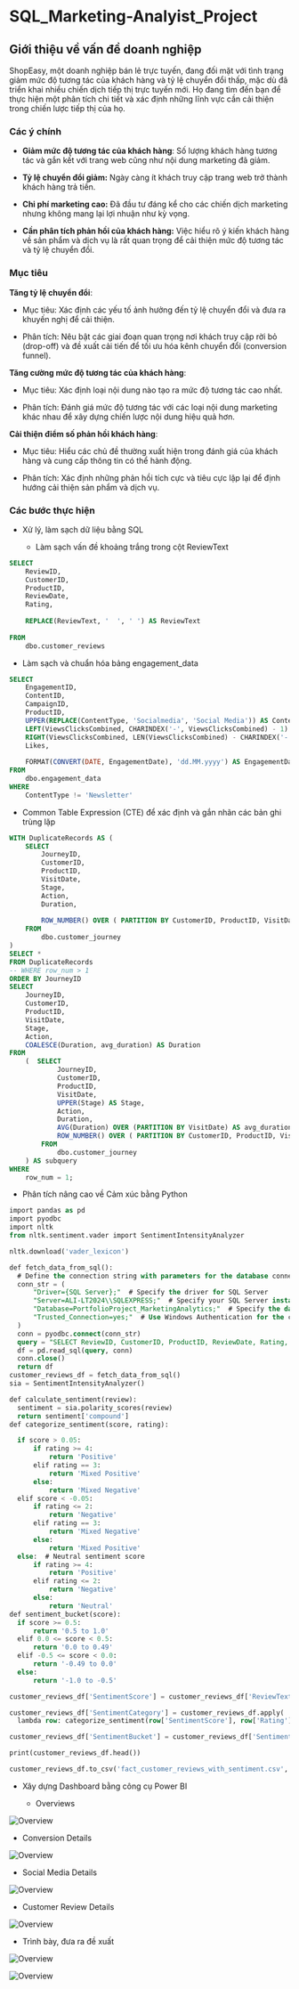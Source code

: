 # SQL_Marketing-Analyist_Project

## Giới thiệu về vấn đề doanh nghiệp

ShopEasy, một doanh nghiệp bán lẻ trực tuyến, đang đối mặt với tình trạng giảm mức độ tương tác của khách hàng và tỷ lệ chuyển đổi thấp, mặc dù đã triển khai nhiều chiến dịch tiếp thị trực tuyến mới. Họ đang tìm đến bạn để thực hiện một phân tích chi tiết và xác định những lĩnh vực cần cải thiện trong chiến lược tiếp thị của họ.

### Các ý chính 

+ **Giảm mức độ tương tác của khách hàng**: Số lượng khách hàng tương tác và gắn kết với trang web cũng như nội dung marketing đã giảm.

+ **Tỷ lệ chuyển đổi giảm:** Ngày càng ít khách truy cập trang web trở thành khách hàng trả tiền.

+ **Chi phí marketing cao:** Đã đầu tư đáng kể cho các chiến dịch marketing nhưng không mang lại lợi nhuận như kỳ vọng.

+ **Cần phân tích phản hồi của khách hàng:** Việc hiểu rõ ý kiến khách hàng về sản phẩm và dịch vụ là rất quan trọng để cải thiện mức độ tương tác và tỷ lệ chuyển đổi.

### Mục tiêu 

**Tăng tỷ lệ chuyển đổi**:

 + Mục tiêu: Xác định các yếu tố ảnh hưởng đến tỷ lệ chuyển đổi và đưa ra khuyến nghị để cải thiện.

 + Phân tích: Nêu bật các giai đoạn quan trọng nơi khách truy cập rời bỏ (drop-off) và đề xuất cải tiến để tối ưu hóa kênh chuyển đổi (conversion funnel).

**Tăng cường mức độ tương tác của khách hàng**:

 + Mục tiêu: Xác định loại nội dung nào tạo ra mức độ tương tác cao nhất.

 + Phân tích: Đánh giá mức độ tương tác với các loại nội dung marketing khác nhau để xây dựng chiến lược nội dung hiệu quả hơn.

**Cải thiện điểm số phản hồi khách hàng**:

 + Mục tiêu: Hiểu các chủ đề thường xuất hiện trong đánh giá của khách hàng và cung cấp thông tin có thể hành động.

 + Phân tích: Xác định những phản hồi tích cực và tiêu cực lặp lại để định hướng cải thiện sản phẩm và dịch vụ.

### Các bước thực hiện 

 + Xử lý, làm sạch dữ liệu bằng SQL
   
   + Làm sạch vấn đề khoảng trắng trong cột ReviewText

```sql
SELECT 
    ReviewID,   
    CustomerID, 
    ProductID,  
    ReviewDate, 
    Rating,     
   
    REPLACE(ReviewText, '  ', ' ') AS ReviewText
   
FROM 
    dbo.customer_reviews
```
   + Làm sạch và chuẩn hóa bảng engagement_data
   
```sql
SELECT 
    EngagementID,  
    ContentID,  
	CampaignID,  
    ProductID, 
    UPPER(REPLACE(ContentType, 'Socialmedia', 'Social Media')) AS ContentType,  
    LEFT(ViewsClicksCombined, CHARINDEX('-', ViewsClicksCombined) - 1) AS Views,  
    RIGHT(ViewsClicksCombined, LEN(ViewsClicksCombined) - CHARINDEX('-', ViewsClicksCombined)) AS Clicks,  
    Likes,  
    
    FORMAT(CONVERT(DATE, EngagementDate), 'dd.MM.yyyy') AS EngagementDate  
FROM 
    dbo.engagement_data  
WHERE 
    ContentType != 'Newsletter'
```
  + Common Table Expression (CTE) để xác định và gắn nhãn các bản ghi trùng lặp
```sql
WITH DuplicateRecords AS (
    SELECT 
        JourneyID,  
        CustomerID,  
        ProductID,  
        VisitDate,  
        Stage,  
        Action,  
        Duration,  
        
        ROW_NUMBER() OVER ( PARTITION BY CustomerID, ProductID, VisitDate, Stage, Action,  ORDER BY JourneyID  ) AS row_num  
    FROM 
        dbo.customer_journey  
) 
SELECT *
FROM DuplicateRecords
-- WHERE row_num > 1  
ORDER BY JourneyID   
SELECT 
    JourneyID, 
    CustomerID,  
    ProductID, 
    VisitDate, 
    Stage,  
    Action, 
    COALESCE(Duration, avg_duration) AS Duration  
FROM 
    (  SELECT 
            JourneyID,  
            CustomerID, 
            ProductID,  
            VisitDate,  
            UPPER(Stage) AS Stage,  
            Action,
            Duration,  
            AVG(Duration) OVER (PARTITION BY VisitDate) AS avg_duration,  
            ROW_NUMBER() OVER ( PARTITION BY CustomerID, ProductID, VisitDate, UPPER(Stage), Action ORDER BY JourneyID  ) AS row_num  
        FROM 
            dbo.customer_journey  
    ) AS subquery  
WHERE 
    row_num = 1;  
```
 + Phân tích nâng cao về Cảm xúc bằng Python
  ```sql
import pandas as pd
import pyodbc
import nltk
from nltk.sentiment.vader import SentimentIntensityAnalyzer

nltk.download('vader_lexicon')

def fetch_data_from_sql():
    # Define the connection string with parameters for the database connection
    conn_str = (
        "Driver={SQL Server};"  # Specify the driver for SQL Server
        "Server=ALI-LT2024\\SQLEXPRESS;"  # Specify your SQL Server instance
        "Database=PortfolioProject_MarketingAnalytics;"  # Specify the database name
        "Trusted_Connection=yes;"  # Use Windows Authentication for the connection
    )
    conn = pyodbc.connect(conn_str)
    query = "SELECT ReviewID, CustomerID, ProductID, ReviewDate, Rating, ReviewText FROM fact_customer_reviews"
    df = pd.read_sql(query, conn)
    conn.close()
    return df
customer_reviews_df = fetch_data_from_sql()
sia = SentimentIntensityAnalyzer()

def calculate_sentiment(review):
    sentiment = sia.polarity_scores(review)
    return sentiment['compound']
def categorize_sentiment(score, rating):

    if score > 0.05:  
        if rating >= 4:
            return 'Positive'  
        elif rating == 3:
            return 'Mixed Positive'  
        else:
            return 'Mixed Negative' 
    elif score < -0.05:  
        if rating <= 2:
            return 'Negative'  
        elif rating == 3:
            return 'Mixed Negative'  
        else:
            return 'Mixed Positive'  
    else:  # Neutral sentiment score
        if rating >= 4:
            return 'Positive'  
        elif rating <= 2:
            return 'Negative'  
        else:
            return 'Neutral' 
def sentiment_bucket(score):
    if score >= 0.5:
        return '0.5 to 1.0'  
    elif 0.0 <= score < 0.5:
        return '0.0 to 0.49'  
    elif -0.5 <= score < 0.0:
        return '-0.49 to 0.0'  
    else:
        return '-1.0 to -0.5'  

customer_reviews_df['SentimentScore'] = customer_reviews_df['ReviewText'].apply(calculate_sentiment)

customer_reviews_df['SentimentCategory'] = customer_reviews_df.apply(
    lambda row: categorize_sentiment(row['SentimentScore'], row['Rating']), axis=1)

customer_reviews_df['SentimentBucket'] = customer_reviews_df['SentimentScore'].apply(sentiment_bucket)

print(customer_reviews_df.head())

customer_reviews_df.to_csv('fact_customer_reviews_with_sentiment.csv', index=False)
```

 + Xây dựng Dashboard bằng công cụ Power BI

   + Overviews

![Overview](Overviews.png)

   + Conversion Details
     
![Overview](ConversionDetail.png)

   + Social Media Details
     
![Overview](SocialMediaDetail.png)

  + Customer Review Details
     
![Overview](CustomerMediaDetail.png)

 + Trình bày, đưa ra đề xuất
   
![Overview](tongquan.png)

![Overview](giamtylechuyendoi1.png)















